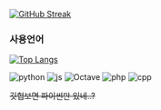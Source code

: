 [![GitHub Streak](https://streak-stats.demolab.com?user=heon0120&theme=dark&hide_border=%EA%B1%B0%EC%A7%93&locale=ko)](https://git.io/streak-stats)

### 사용언어

[![Top Langs](https://github-readme-stats.vercel.app/api/top-langs/?username=heon0120)](https://github.com/anuraghazra/github-readme-stats)



![python](https://img.shields.io/badge/Python-3776AB?style=for-the-badge&logo=python&logoColor=white) ![js](https://img.shields.io/badge/JavaScript-F7DF1E?style=for-the-badge&logo=JavaScript&logoColor=white) ![Octave](https://img.shields.io/badge/Octave-0790C0?style=for-the-badge&logo=Octave&logoColor=white) ![php](https://img.shields.io/badge/PHP-777BB4?style=for-the-badge&logo=php&logoColor=white)
![cpp](https://camo.githubusercontent.com/1c1b141d32f5e01a0c794c685f1c38f7b857f1ecdf6e0772ad38ded52529c675/68747470733a2f2f696d672e736869656c64732e696f2f62616467652f432532422532422d3030353939433f7374796c653d666f722d7468652d6261646765266c6f676f3d63253242253242266c6f676f436f6c6f723d7768697465)

~~깃헙보면 파이썬만 있네..?~~
